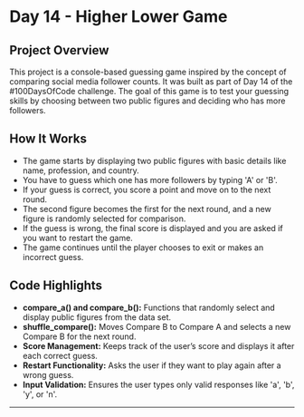 
# Day 14 - Higher Lower Game

## Project Overview  
This project is a console-based guessing game inspired by the concept of comparing social media follower counts. It was built as part of Day 14 of the #100DaysOfCode challenge. The goal of this game is to test your guessing skills by choosing between two public figures and deciding who has more followers.

## How It Works  
- The game starts by displaying two public figures with basic details like name, profession, and country.  
- You have to guess which one has more followers by typing 'A' or 'B'.  
- If your guess is correct, you score a point and move on to the next round.  
- The second figure becomes the first for the next round, and a new figure is randomly selected for comparison.  
- If the guess is wrong, the final score is displayed and you are asked if you want to restart the game.  
- The game continues until the player chooses to exit or makes an incorrect guess.

## Code Highlights  
- **compare_a() and compare_b():** Functions that randomly select and display public figures from the data set.  
- **shuffle_compare():** Moves Compare B to Compare A and selects a new Compare B for the next round.  
- **Score Management:** Keeps track of the user’s score and displays it after each correct guess.  
- **Restart Functionality:** Asks the user if they want to play again after a wrong guess.  
- **Input Validation:** Ensures the user types only valid responses like 'a', 'b', 'y', or 'n'.

--- 
